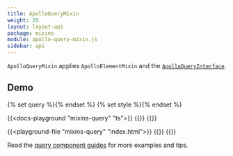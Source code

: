 ```yaml
---
title: ApolloQueryMixin
weight: 20
layout: layout-api
package: mixins
module: apollo-query-mixin.js
sidebar: api
---
```


<!-- ----------------------------------------------------------------------------------------
     Welcome! This file includes automatically generated API documentation.
     To edit the docs that appear within, find the original source file under `packages/*`,
     corresponding to the package name and module in this YAML front-matter block.
     Thank you for your interest in Apollo Elements 😁
------------------------------------------------------------------------------------------ -->


`ApolloQueryMixin` applies `ApolloElementMixin` and the [`ApolloQueryInterface`](/api/core/interfaces/query/).

## Demo

{% set query %}<!-- TODO: Include file '../_assets/Launches.query.graphql' - needs Hugo shortcode or static asset -->{% endset %}
{% set style %}<!-- TODO: Include file '../_assets/SpacexLaunches.css' - needs Hugo shortcode or static asset -->{% endset %}

{{<docs-playground "mixins-query" "ts">}}
{{<include launches.js>}}
{{</docs-playground>}}

{{<playground-file "mixins-query" "index.html">}}
{{<include index.html>}}
{{</playground-file>}}

Read the [query component guides](../../../../guides/usage/queries/) for more examples and tips.
